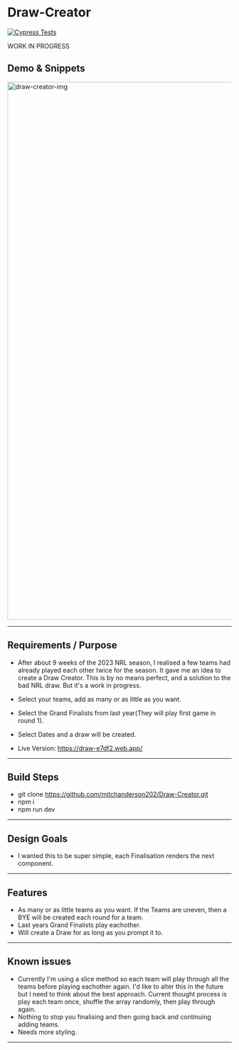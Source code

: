 # Draw-Creator

[![Cypress Tests](https://github.com/mitchanderson202/Draw-Creator/actions/workflows/main.yml/badge.svg)](https://github.com/mitchanderson202/Draw-Creator/actions/workflows/main.yml)

WORK IN PROGRESS

## Demo & Snippets

<img width="1206" alt="draw-creator-img" src="https://user-images.githubusercontent.com/78459081/234442540-f88b2426-5dca-4a34-a432-b8a2b6e5d0ee.png">

---

## Requirements / Purpose

- After about 9 weeks of the 2023 NRL season, I realised a few teams had already played each other twice for the season. It gave me an idea to create a Draw Creator. This is by no means perfect, and a solution to the bad NRL draw. But it's a work in progress.
- Select your teams, add as many or as little as you want.
- Select the Grand Finalists from last year(They will play first game in round 1).
- Select Dates and a draw will be created.

- Live Version: https://draw-e7df2.web.app/

---

## Build Steps

- git clone https://github.com/mitchanderson202/Draw-Creator.git
- npm i
- npm run dev

---

## Design Goals

- I wanted this to be super simple, each Finalisation renders the next component.

---

## Features

- As many or as little teams as you want. If the Teams are uneven, then a BYE will be created each round for a team.
- Last years Grand Finalists play eachother.
- Will create a Draw for as long as you prompt it to.

---

## Known issues

- Currently I'm using a slice method so each team will play through all the teams before playing eachother again. I'd like to alter this in the future but I need to think about the best approach. Current thought process is play each team once, shuffle the array randomly, then play through again.
- Nothing to stop you finalising and then going back and continuing adding teams.
- Needs more styling.

---
